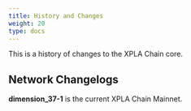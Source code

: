 ```yaml
---
title: History and Changes
weight: 20
type: docs
---
```


This is a history of changes to the XPLA Chain core.

## Network Changelogs

**dimension_37-1** is the current XPLA Chain Mainnet.
